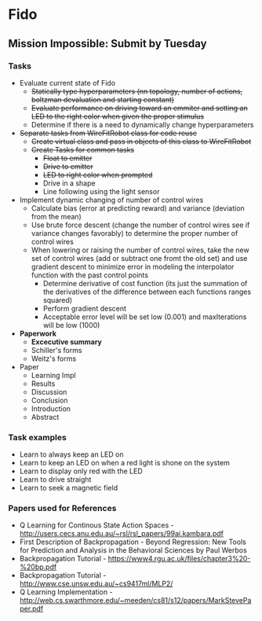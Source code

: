 # Fido

## Mission Impossible: Submit by Tuesday

### Tasks
- Evaluate current state of Fido
  - ~~Statically type hyperparameters (nn topology, number of actions, boltzman devaluation and starting constant)~~
  - ~~Evaluate performance on driving toward an emmiter and setting an LED to the right color when given the proper stimulus~~
  - Determine if there is a need to dynamically change hyperparameters
- ~~Separate tasks from WireFitRobot class for code reuse~~
  - ~~Create virtual class and pass in objects of this class to WireFitRobot~~
  - ~~Create Tasks for common tasks~~
    - ~~Float to emitter~~
    - ~~Drive to emitter~~
    - ~~LED to right color when prompted~~
    - Drive in a shape
    - Line following using the light sensor
- Implement dynamic changing of number of control wires
  - Calculate bias (error at predicting reward) and variance (deviation from the mean)
  - Use brute force descent (change the number of control wires see if variance changes favorably) to determine the proper number of control wires
  - When lowering or raising the number of control wires, take the new set of control wires (add or subtract one fromt the old set) and use gradient descent to minimize error in modeling the interpolator function with the past control points
    - Determine derivative of cost function (its just the summation of the derivatives of the difference between each functions ranges squared)
    - Perform gradient descent
    - Acceptable error level will be set low (0.001) and maxIterations will be low (1000)
- **Paperwork**
  - **Excecutive summary**
  - Schiller's forms
  - Weitz's forms
- Paper
  - Learning Impl
  - Results
  - Discussion
  - Conclusion
  - Introduction
  - Abstract

### Task examples
 * Learn to always keep an LED on
 * Learn to keep an LED on when a red light is shone on the system
 * Learn to display only red with the LED
 * Learn to drive straight
 * Learn to seek a magnetic field

### Papers used for References
 * Q Learning for Continous State Action Spaces - http://users.cecs.anu.edu.au/~rsl/rsl_papers/99ai.kambara.pdf
 * First Description of Backpropagation - Beyond Regression: New Tools for Prediction and Analysis in the Behavioral Sciences by Paul Werbos
 * Backpropagation Tutorial - https://www4.rgu.ac.uk/files/chapter3%20-%20bp.pdf
 * Backpropagation Tutorial - http://www.cse.unsw.edu.au/~cs9417ml/MLP2/
 * Q Learning Implementation - http://web.cs.swarthmore.edu/~meeden/cs81/s12/papers/MarkStevePaper.pdf
